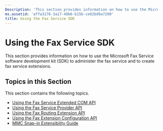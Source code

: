 ```yaml
---
Description: 'This section provides information on how to use the Microsoft Fax Service software development kit (SDK) to administer the fax service and to create fax service extensions.'
ms.assetid: 'affa3176-3a17-48b6-b15b-ce82bd9a7200'
title: Using the Fax Service SDK
---
```


# Using the Fax Service SDK

This section provides information on how to use the Microsoft Fax Service software development kit (SDK) to administer the fax service and to create fax service extensions.

## Topics in this Section

This section contains the following topics.

-   [Using the Fax Service Extended COM API](-mfax-using-the-fax-service-extended-com-api.md)
-   [Using the Fax Service Provider API](-mfax-using-the-fax-service-provider-api.md)
-   [Using the Fax Routing Extension API](-mfax-using-the-fax-routing-extension-api.md)
-   [Using the Fax Extension Configuration API](-mfax-using-the-fax-extension-configuration-api.md)
-   [MMC Snap-in Extensibility Guide](-mfax-mmc-snap-in-extensibility-guide.md)

 

 



